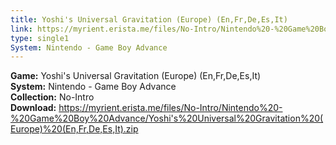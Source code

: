 ```yaml
---
title: Yoshi's Universal Gravitation (Europe) (En,Fr,De,Es,It)
link: https://myrient.erista.me/files/No-Intro/Nintendo%20-%20Game%20Boy%20Advance/Yoshi's%20Universal%20Gravitation%20(Europe)%20(En,Fr,De,Es,It).zip
type: single1
System: Nintendo - Game Boy Advance
---
```

<b>Game:</b> Yoshi's Universal Gravitation (Europe) (En,Fr,De,Es,It)<br>
<b>System:</b> Nintendo - Game Boy Advance<br>
<b>Collection:</b> No-Intro<br>
<b>Download:</b> https://myrient.erista.me/files/No-Intro/Nintendo%20-%20Game%20Boy%20Advance/Yoshi's%20Universal%20Gravitation%20(Europe)%20(En,Fr,De,Es,It).zip